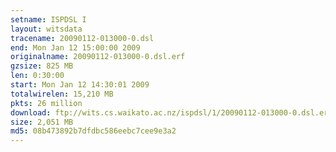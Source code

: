 ```yaml
---
setname: ISPDSL I
layout: witsdata
tracename: 20090112-013000-0.dsl
end: Mon Jan 12 15:00:00 2009
originalname: 20090112-013000-0.dsl.erf
gzsize: 825 MB
len: 0:30:00
start: Mon Jan 12 14:30:01 2009
totalwirelen: 15,210 MB
pkts: 26 million
download: ftp://wits.cs.waikato.ac.nz/ispdsl/1/20090112-013000-0.dsl.erf.gz
size: 2,051 MB
md5: 08b473892b7dfdbc586eebc7cee9e3a2
---
```

